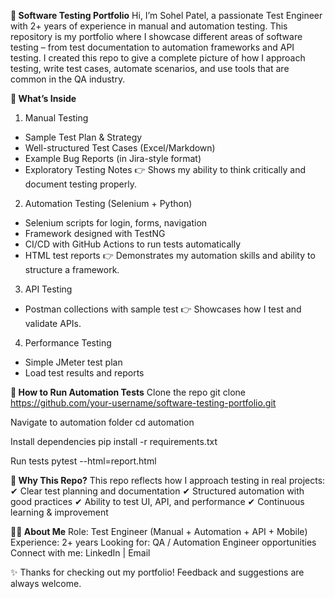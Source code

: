 **🧪 Software Testing Portfolio**
Hi, I’m Sohel Patel, a passionate Test Engineer with 2+ years of experience in manual and automation testing.
This repository is my portfolio where I showcase different areas of software testing – from test documentation to automation frameworks and API testing.
I created this repo to give a complete picture of how I approach testing, write test cases, automate scenarios, and use tools that are common in the QA industry.

**📂 What’s Inside**
1. Manual Testing
* Sample Test Plan & Strategy
* Well-structured Test Cases (Excel/Markdown)
* Example Bug Reports (in Jira-style format)
* Exploratory Testing Notes
👉 Shows my ability to think critically and document testing properly.

2. Automation Testing (Selenium + Python)
* Selenium scripts for login, forms, navigation
* Framework designed with TestNG
* CI/CD with GitHub Actions to run tests automatically
* HTML test reports
👉 Demonstrates my automation skills and ability to structure a framework.

3. API Testing
* Postman collections with sample test
👉 Showcases how I test and validate APIs.

4. Performance Testing
* Simple JMeter test plan
* Load test results and reports

**🚀 How to Run Automation Tests**
Clone the repo
  git clone https://github.com/your-username/software-testing-portfolio.git

Navigate to automation folder
  cd automation

Install dependencies
  pip install -r requirements.txt

Run tests
  pytest --html=report.html

**📖 Why This Repo?**
This repo reflects how I approach testing in real projects:
✔ Clear test planning and documentation
✔ Structured automation with good practices
✔ Ability to test UI, API, and performance
✔ Continuous learning & improvement

**🧑‍💻 About Me**
Role: Test Engineer (Manual + Automation + API + Mobile)
Experience: 2+ years
Looking for: QA / Automation Engineer opportunities
Connect with me: LinkedIn
 | Email

✨ Thanks for checking out my portfolio! Feedback and suggestions are always welcome.
